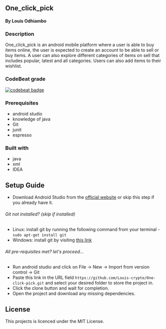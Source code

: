 ## One_click_pick

#### By Louis Odhiambo

### Description
One_click_pick is an android mobile platform where a user is able to buy items online, the user is
expected to create an account to be able to sell or buy items. A user can also explore different categories
of items on sell that includes popular, latest and all categories. Users can also add items to their wishlist.

### CodeBeat grade
[![codebeat badge](https://codebeat.co/badges/e7155347-4bfc-4a92-8952-d5a0b4f68f30)](https://codebeat.co/projects/github-com-louis-crypto-one-click-pick-master)

### Prerequisites
+ android studio
+ knowledge of java
+ Git
+ junit
+ espresso

### Built with
+ java
+ xml
+ IDEA

## Setup Guide
+ Download Android Studio from the [official website](https://developer.android.com/studio) or skip this step if you already have it.
###### Git not installed? (skip if installed)
+ Linux: install git by running the following command from your terminal - `sudo apt-get install git`
+ Windows: install git by visiting [this link](https://gitforwindows.org/)

###### All pre-requisites met? let's proceed...
+ Run android studio and click on  File -> New -> Import from version control -> Git
+ Paste this link in the URL field `https://github.com/Louis-crypto/One-click-pick.git` and select your desired folder to store the project in.
+ Click the clone button and wait for completion.
+ Open the project and download any missing dependencies.

## License
This projects is licenced under the MIT License.



